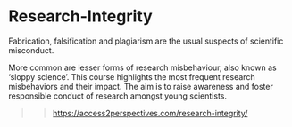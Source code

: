 # Research-Integrity


Fabrication, falsification and plagiarism are the usual suspects of scientific misconduct.

 More common are lesser forms of research misbehaviour, also known as ‘sloppy science’. This course highlights the most frequent research misbehaviors and their impact. The aim is to raise awareness and foster responsible conduct of research amongst young scientists.
 
>> https://access2perspectives.com/research-integrity/
